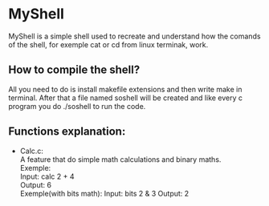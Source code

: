 # MyShell
MyShell is a simple shell used to recreate and understand how the comands of the shell, for exemple cat or cd from linux terminak, work.

## How to compile the shell?
All you need to do is install makefile extensions and then write make in terminal. After that a file named soshell will be created and like every c program you do ./soshell to run the code.

## Functions explanation:
- Calc.c:\
 A feature that do simple math calculations and binary maths.\
  Exemple:\
   Input: calc 2 + 4\
   Output: 6\
  Exemple(with bits math):
   Input: bits 2 & 3 
   Output: 2
    
    


